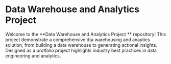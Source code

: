 # Data Warehouse and Analytics Project


Welcome to the **Data Warehouse and Analytics Project ** repository!
This project demonstrate a comprehensive dta warehousing and anaytics solution, from building a data warehouse to generating actional insights.  Designed as a protfolio project highlights industry best practices in data engineering and analytics.


